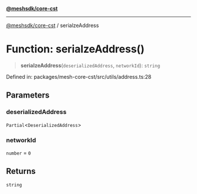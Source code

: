 [**@meshsdk/core-cst**](../README.md)

***

[@meshsdk/core-cst](../globals.md) / serialzeAddress

# Function: serialzeAddress()

> **serialzeAddress**(`deserializedAddress`, `networkId`): `string`

Defined in: packages/mesh-core-cst/src/utils/address.ts:28

## Parameters

### deserializedAddress

`Partial`\<`DeserializedAddress`\>

### networkId

`number` = `0`

## Returns

`string`
